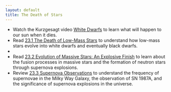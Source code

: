 ```yaml
---
layout: default
title: The Death of Stars
---
```


- Watch the Kurzgesagt video [White Dwarfs](https://youtu.be/qsN1LglrX9s?si=kfuVyYlm8CtRLIZE) to learn what will happen to our sun when it dies.
- Read [23.1 The Death of Low-Mass Stars](https://openstax.org/books/astronomy-2e/pages/23-1-the-death-of-low-mass-stars) to understand how low-mass stars evolve into white dwarfs and eventually black dwarfs.
- 
- Read [23.2 Evolution of Massive Stars: An Explosive Finish](https://openstax.org/books/astronomy-2e/pages/23-2-evolution-of-massive-stars-an-explosive-finish) to learn about the fusion processes in massive stars and the formation of neutron stars through supernova explosions.
- Review [23.3 Supernova Observations](https://openstax.org/books/astronomy-2e/pages/23-3-supernova-observations) to understand the frequency of supernovae in the Milky Way Galaxy, the observation of SN 1987A, and the significance of supernova explosions in the universe.

